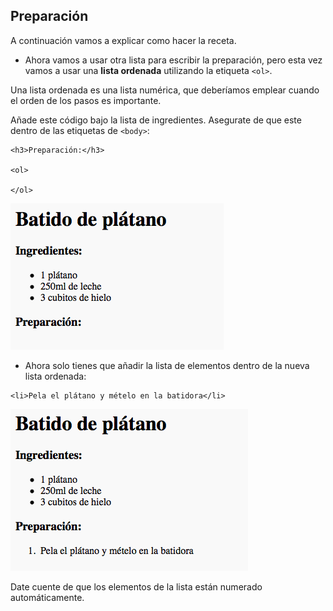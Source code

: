 ## Preparación

A continuación vamos a explicar como hacer la receta.

+ Ahora vamos a usar otra lista para escribir la preparación, pero esta vez vamos a usar una __lista ordenada__ utilizando la etiqueta `<ol>`.

Una lista ordenada es una lista numérica, que deberíamos emplear cuando el orden de los pasos es importante.

Añade este código bajo la lista de ingredientes. Asegurate de que este dentro de las etiquetas de `<body>`:

```
<h3>Preparación:</h3>

<ol>

</ol>
```

![screenshot](images/recipe-method.png)

+ Ahora solo tienes que añadir la lista de elementos dentro de la nueva lista ordenada:

```
<li>Pela el plátano y mételo en la batidora</li>
```

![screenshot](images/recipe-ol.png)

Date cuente de que los elementos de la lista están numerado automáticamente.

